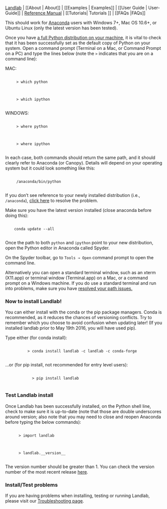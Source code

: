 [Landlab](http://landlab.github.io) |
[[About | About]] |
[[Examples | Examples]] |
[[User Guide | User-Guide]] |
[Reference Manual](http://landlab.readthedocs.org/en/latest/#developer-documentation) |
[[Tutorials| Tutorials ]] |
[[FAQs |FAQs]]

<p>
    This should work for <a href="https://www.continuum.io/downloads">Anaconda</a> users with Windows 7+, Mac OS 10.6+, or Ubuntu
    Linux (only the latest version has been tested).
  </p>

  <p>
    Once you have <a href="https://github.com/landlab/landlab/wiki/Installing-Python">a full Python distribution on your machine</a>, it is vital to
    check that it has been successfully set as the default copy of Python on
    your system. Open a command prompt (Terminal on a Mac, or Command Prompt
    on a PC) and type the lines below (note the <code>></code> indicates that you are on a
    command line):
  </p>

  MAC:
<p>
   <code>
     > which python
   </code>
  </p>
  <p>
   <code>
     > which ipython
   </code>
  </p>
  <p>

 WINDOWS:
<p>
   <code>
     > where python
   </code>
  </p>
  <p>
   <code>
     > where ipython
   </code>
  </p>
  <p>
    In each case, both commands should return the same path, and it should clearly refer to Anaconda (or
    Canopy). Details will depend on your operating system but it could look something like this:
  </p>

  <p>
   <code>
     /anaconda/bin/python
   </code>
  </p>
  <p>
    If you don’t see reference to your newly installed
    distribution (i.e., <code>/anaconda</code>), <a href="https://github.com/landlab/landlab/wiki/Correcting-Install-Paths">click here</a> to resolve the problem.
  </p>

</p>
   Make sure you have the latest version installed (close anaconda before doing this):
 
</p>

   <code>
    conda update --all
   </code>
  <p>
  <p>
    Once the path to both <code>python</code> and
    <code>ipython</code> point to your new distribution, open the
    Python editor in Anaconda called Spyder.
  </p>

  <p>
    On the Spyder toolbar, go to <code>Tools → Open</code> command prompt to open the command
    line.
  <p>

  </p>
    Alternatively you can open a standard terminal window, such as an
    xterm (X11.app) or terminal window (Terminal.app) on a Mac, or a command
    prompt on a Windows machine. If you do use a standard terminal and run into
    problems, make sure you have <a href="https://github.com/landlab/landlab/wiki/Correcting-Install-Paths">resolved your path issues.</a>
  </p>

<h3>Now to install Landlab!</h3>
  <p>You can either install with the conda or the pip package managers. Conda is recommended, as it reduces the chances of versioning conflicts. Try to remember which you choose to avoid confusion when updating later! (If you installed landlab prior to May 19th 2016, you will have used pip).
  </p>

  <p>
    Type either (for conda install):
    <p>
        <code>
          > conda install landlab -c landlab -c conda-forge
        </code>
    </p>
  </p>

  <p>
    ...or (for pip install, not recommended for entry level users):
    <p>
        <code> 
            > pip install landlab 
        </code>
    </p>
  </p>

  <h3>Test Landlab install</h3>
<p> Once Landlab has been successfully installed, on the
    Python shell line, check to make sure it is up-to-date (note that those are
    double underscores around version; also note that you may need to close and
    reopen Anaconda before typing the below commands):
  </p>

  <p>
    <code>
      > import landlab
    </code>
  </p>
  <p>
    <code>
      > landlab.__version__
    </code>
  </p>

   <p>
     The version number should be greater than 1. You can check the version number of the most recent release <a href= "https://github.com/landlab/landlab/releases">here</a>.
   </p>




<h3> Install/Test problems</h3>

  <p>
     If you are having problems when installing, testing or running Landlab, please visit our <a href= "https://github.com/landlab/landlab/wiki/Troubleshooting">Troubleshooting page</a>.
   </p>